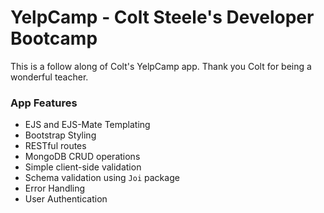 # YelpCamp - Colt Steele's Developer Bootcamp

This is a follow along of Colt's YelpCamp app.
Thank you Colt for being a wonderful teacher.

### App Features

- EJS and EJS-Mate Templating
- Bootstrap Styling
- RESTful routes
- MongoDB CRUD operations
- Simple client-side validation
- Schema validation using `Joi` package
- Error Handling
- User Authentication
